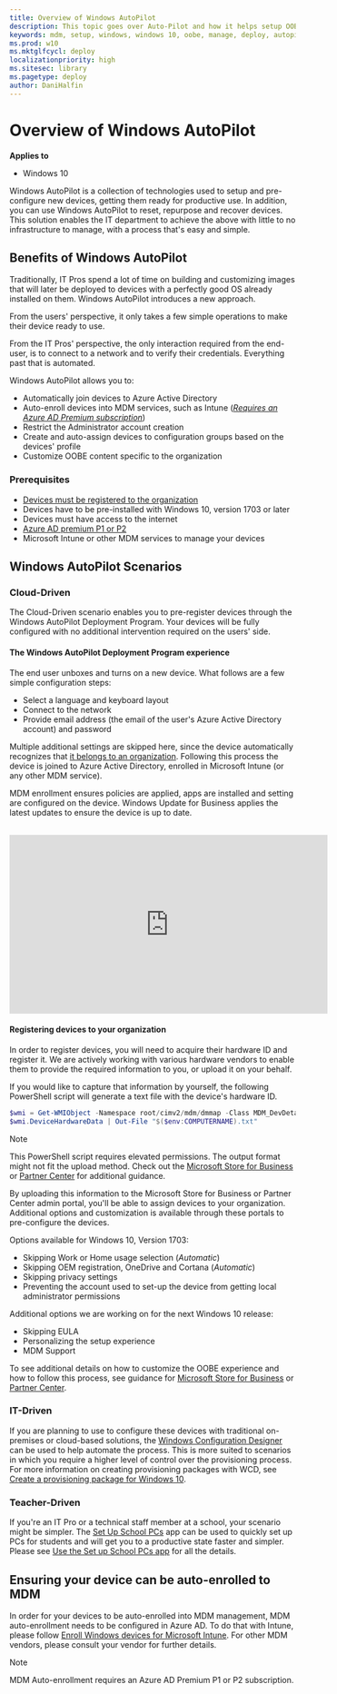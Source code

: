 ```yaml
---
title: Overview of Windows AutoPilot
description: This topic goes over Auto-Pilot and how it helps setup OOBE Windows 10 devices.
keywords: mdm, setup, windows, windows 10, oobe, manage, deploy, autopilot, ztd, zero-touch, partner, msfb, intune
ms.prod: w10
ms.mktglfcycl: deploy
localizationpriority: high
ms.sitesec: library
ms.pagetype: deploy
author: DaniHalfin
---
```


# Overview of Windows AutoPilot

**Applies to**

-   Windows 10

Windows AutoPilot is a collection of technologies used to setup and pre-configure new devices, getting them ready for productive use. In addition, you can use Windows AutoPilot to reset, repurpose and recover devices.</br>
This solution enables the IT department to achieve the above with little to no infrastructure to manage, with a process that's easy and simple.

## Benefits of Windows AutoPilot

Traditionally, IT Pros spend a lot of time on building and customizing images that will later be deployed to devices with a perfectly good OS already installed on them. Windows AutoPilot introduces a new approach.

From the users' perspective, it only takes a few simple operations to make their device ready to use. 

From the IT Pros' perspective, the only interaction required from the end-user, is to connect to a network and to verify their credentials. Everything past that is automated.

Windows AutoPilot allows you to:
* Automatically join devices to Azure Active Directory
* Auto-enroll devices into MDM services, such as Intune ([*Requires an Azure AD Premium subscription*](#prerequisites))
* Restrict the Administrator account creation
* Create and auto-assign devices to configuration groups based on the devices' profile
* Customize OOBE content specific to the organization

### Prerequisites

* [Devices must be registered to the organization](#registering-devices-to-your-organization)
* Devices have to be pre-installed with Windows 10, version 1703 or later
* Devices must have access to the internet
* [Azure AD premium P1 or P2](https://www.microsoft.com/cloud-platform/azure-active-directory-features)
* Microsoft Intune or other MDM services to manage your devices

## Windows AutoPilot Scenarios

### Cloud-Driven

The Cloud-Driven scenario enables you to pre-register devices through the Windows AutoPilot Deployment Program. Your devices will be fully configured with no additional intervention required on the users' side. 

#### The Windows AutoPilot Deployment Program experience

The end user unboxes and turns on a new device. What follows are a few simple configuration steps:
* Select a language and keyboard layout
* Connect to the network
* Provide email address (the email of the user's Azure Active Directory account) and password

Multiple additional settings are skipped here, since the device automatically recognizes that [it belongs to an organization](#registering-devices-to-your-organization). Following this process the device is joined to Azure Active Directory, enrolled in Microsoft Intune (or any other MDM service).

MDM enrollment ensures policies are applied, apps are installed and setting are configured on the device. Windows Update for Business applies the latest updates to ensure the device is up to date.

</br>
<iframe width="560" height="315" align="center" src="https://www.youtube.com/embed/4K4hC5NchbE" frameborder="0" allowfullscreen></iframe>

#### Registering devices to your organization

In order to register devices, you will need to acquire their hardware ID and register it. We are actively working with various hardware vendors to enable them to provide the required information to you, or upload it on your behalf. 

If you would like to capture that information by yourself, the following PowerShell script will generate a text file with the device's hardware ID.

```PowerShell
$wmi = Get-WMIObject -Namespace root/cimv2/mdm/dmmap -Class MDM_DevDetail_Ext01 -Filter "InstanceID='Ext' AND ParentID='./DevDetail'"
$wmi.DeviceHardwareData | Out-File "$($env:COMPUTERNAME).txt"
```
>[!NOTE]
>This PowerShell script requires elevated permissions. The output format might not fit the upload method. Check out the [Microsoft Store for Business](/microsoft-store/add-profile-to-devices) or [Partner Center](https://msdn.microsoft.com/partner-center/autopilot) for additional guidance.

By uploading this information to the Microsoft Store for Business or Partner Center admin portal, you'll be able to assign devices to your organization.
Additional options and customization is available through these portals to pre-configure the devices.

Options available for Windows 10, Version 1703:
* Skipping Work or Home usage selection (*Automatic*)
* Skipping OEM registration, OneDrive and Cortana (*Automatic*)
* Skipping privacy settings
* Preventing the account used to set-up the device from getting local administrator permissions

Additional options we are working on for the next Windows 10 release:
* Skipping EULA
* Personalizing the setup experience
* MDM Support

To see additional details on how to customize the OOBE experience and how to follow this process, see guidance for [Microsoft Store for Business](/microsoft-store/add-profile-to-devices) or [Partner Center](https://msdn.microsoft.com/partner-center/autopilot).

### IT-Driven

If you are planning to use to configure these devices with traditional on-premises or cloud-based solutions, the [Windows Configuration Designer](https://www.microsoft.com/store/p/windows-configuration-designer/9nblggh4tx22) can be used to help automate the process. This is more suited to scenarios in which you require a higher level of control over the provisioning process. For more information on creating provisioning packages with WCD, see [Create a provisioning package for Windows 10](/windows/configuration/provisioning-packages/provisioning-create-package).

### Teacher-Driven

If you're an IT Pro or a technical staff member at a school, your scenario might be simpler. The [Set Up School PCs](http://www.microsoft.com/store/p/set-up-school-pcs/9nblggh4ls40) app can be used to quickly set up PCs for students and will get you to a productive state faster and simpler. Please see [Use the Set up School PCs app](https://docs.microsoft.com/education/windows/use-set-up-school-pcs-app) for all the details.

## Ensuring your device can be auto-enrolled to MDM

In order for your devices to be auto-enrolled into MDM management, MDM auto-enrollment needs to be configured in Azure AD. To do that with Intune, please follow [Enroll Windows devices for Microsoft Intune](https://docs.microsoft.com/intune/windows-enroll). For other MDM vendors, please consult your vendor for further details.

>[!NOTE]
>MDM Auto-enrollment requires an Azure AD Premium P1 or P2 subscription.